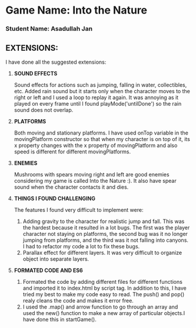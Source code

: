 # Game Name: Into the Nature
### Student Name: Asadullah Jan

## EXTENSIONS:

I have done all the suggested extensions:

1. **SOUND EFFECTS**

   Sound effects for actions such as jumping, falling in water, collectibles, etc. Added rain sound but it starts only when the character moves to the right or left and I used a loop to replay it again. It was annoying as it played on every frame until I found playMode('untilDone') so the rain sound does not overlap.

1. **PLATFORMS**
   
   Both moving and stationary platforms. I have used onTop variable in the movingPlatform constructor so that when my character is on top of it, its x property changes with the x property of movingPlatform and also speed is different for different movingPlatforms.

1. **ENEMIES**

   Mushrooms with spears moving right and left are good enemies considering my game is called Into the Nature :). It also have spear sound when the character contacts it and dies.

1. **THINGS I FOUND CHALLENGING**

   The features I found very difficult to implement were:
   
   1. Adding gravity to the character for realistic jump and fall. This was the hardest because it resulted in a lot bugs. The first was the player character not staying on platforms, the second bug was it no longer jumping from platforms, and the third was it not falling into canyons. I had to refactor my code a lot to fix these bugs.
   1. Parallax effect for different layers. It was very difficult to organize object into separate layers.


1. **FORMATED CODE AND ES6**

   1. Formated the code by adding different files for different functions and imported it to index.html by script tag. In addition to this, I have tried my best to make my code easy to read. The push() and pop() realy cleans the code and makes it error free.
   1. I used the .map() and arrow function to go through an array and used the new() function to make a new array of particular objects.I have done this in startGame().

